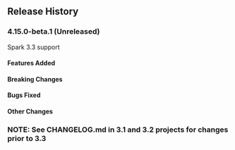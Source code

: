 ## Release History

### 4.15.0-beta.1 (Unreleased)
Spark 3.3 support

#### Features Added

#### Breaking Changes

#### Bugs Fixed

#### Other Changes

### NOTE: See CHANGELOG.md in 3.1 and 3.2 projects for changes prior to 3.3